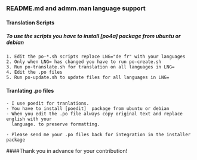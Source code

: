 ### README.md and admm.man language support

#### Translation Scripts
#####    To use the scripts you have to install [po4a] package from ubuntu or debian

    1. Edit the po-*.sh scripts replace LNG="de fr" with your languages
    2. Only when LNG= has changed you have to run po-create.sh
    3. Run po-translate.sh for translation on all languages in LNG=
    4. Edit the .po files
    5. Run po-update.sh to update files for all languages in LNG=

#### Tranlating .po files
    - I use poedit for tranlations.
    - You have to install [poedit]  package from ubuntu or debian
    - When you edit the .po file always copy original text and replace english with your
      language. to preserve formatting.

    - Please send me your .po files back for integration in the installer package

####Thank you in advance for your contribution!
